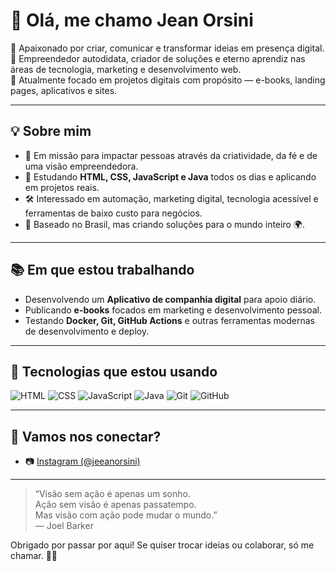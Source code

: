 # 👋 Olá, me chamo Jean Orsini

🚀 Apaixonado por criar, comunicar e transformar ideias em presença digital.  
🧠 Empreendedor autodidata, criador de soluções e eterno aprendiz nas áreas de tecnologia, marketing e desenvolvimento web.  
💼 Atualmente focado em projetos digitais com propósito — e-books, landing pages, aplicativos e sites.

---

## 💡 Sobre mim

- 🎯 Em missão para impactar pessoas através da criatividade, da fé e de uma visão empreendedora.
- 🧩 Estudando **HTML, CSS, JavaScript e Java** todos os dias e aplicando em projetos reais.
- 🛠️ Interessado em automação, marketing digital, tecnologia acessível e ferramentas de baixo custo para negócios.
- 📍 Baseado no Brasil, mas criando soluções para o mundo inteiro 🌍.

---

## 📚 Em que estou trabalhando

- Desenvolvendo um **Aplicativo de companhia digital** para apoio diário.
- Publicando **e-books** focados em marketing e desenvolvimento pessoal.
- Testando **Docker, Git, GitHub Actions** e outras ferramentas modernas de desenvolvimento e deploy.

---

## 🧰 Tecnologias que estou usando

![HTML](https://img.shields.io/badge/-HTML5-E34F26?style=flat&logo=html5&logoColor=white)
![CSS](https://img.shields.io/badge/-CSS3-1572B6?style=flat&logo=css3)
![JavaScript](https://img.shields.io/badge/-JavaScript-F7DF1E?style=flat&logo=javascript&logoColor=000)
![Java](https://img.shields.io/badge/-Java-007396?style=flat&logo=java&logoColor=white)
![Git](https://img.shields.io/badge/-Git-F05032?style=flat&logo=git&logoColor=white)
![GitHub](https://img.shields.io/badge/-GitHub-181717?style=flat&logo=github)

---

## 🤝 Vamos nos conectar?

- 📷 [Instagram (@jeeanorsini)](https://www.instagram.com/jeeanorsini/)

---

> “Visão sem ação é apenas um sonho.  
> Ação sem visão é apenas passatempo.  
> Mas visão com ação pode mudar o mundo.”  
> — Joel Barker

Obrigado por passar por aqui! Se quiser trocar ideias ou colaborar, só me chamar. 🤝✨
